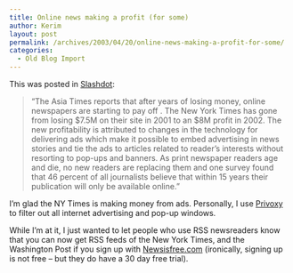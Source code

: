 ```yaml
---
title: Online news making a profit (for some)
author: Kerim
layout: post
permalink: /archives/2003/04/20/online-news-making-a-profit-for-some/
categories:
  - Old Blog Import
---
```

This was posted in <a href="http://slashdot.org/article.pl?sid=03/04/20/180256" onclick="_gaq.push(['_trackEvent', 'outbound-article', 'http://slashdot.org/article.pl?sid=03/04/20/180256', 'Slashdot']);" >Slashdot</a>:


>   &#8220;The Asia Times reports that after years of losing money, online newspapers are starting to pay off . The New York Times has gone from losing $7.5M on their site in 2001 to an $8M profit in 2002. The new profitability is attributed to changes in the technology for delivering ads which make it possible to embed advertising in news stories and tie the ads to articles related to reader&#8217;s interests without resorting to pop-ups and banners. As print newspaper readers age and die, no new readers are replacing them and one survey found that 46 percent of all journalists believe that within 15 years their publication will only be available online.&#8221;


I&#8217;m glad the NY Times is making money from ads. Personally, I use <a href="http://www.privoxy.org" onclick="_gaq.push(['_trackEvent', 'outbound-article', 'http://www.privoxy.org', 'Privoxy']);" >Privoxy</a> to filter out all internet advertising and pop-up windows.

While I&#8217;m at it, I just wanted to let people who use RSS newsreaders know that you can now get RSS feeds of the New York Times, and the Washington Post if you sign up with <a href="http://www.newsisfree.com" onclick="_gaq.push(['_trackEvent', 'outbound-article', 'http://www.newsisfree.com', 'Newsisfree.com']);" >Newsisfree.com</a> (ironically, signing up is not free &#8211; but they do have a 30 day free trial).

